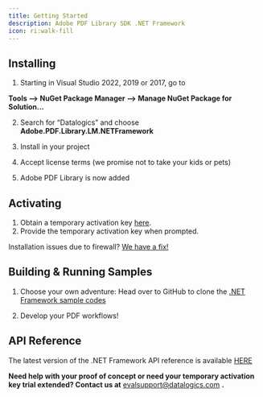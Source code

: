 ```yaml
---
title: Getting Started
description: Adobe PDF Library SDK .NET Framework
icon: ri:walk-fill
---
```


## **Installing**

1. Starting in Visual Studio 2022, 2019 or 2017, go to

**Tools --> NuGet Package Manager --> Manage NuGet Package for Solution...**

2. Search for “Datalogics” and choose **Adobe.PDF.Library.LM.NETFramework**

3) Install in your project

4. Accept license terms (we promise not to take your kids or pets)

5) Adobe PDF Library is now added

## **Activating**

1. Obtain a temporary activation key [here](/).
2. Provide the temporary activation key when prompted.

Installation issues due to firewall? [](/adobe-pdf-library/dot-net/firewall-issues)[We have a fix!](/documentation/adobe-pdf-library/dot-net-fw/firewall-issues)

## **Building & Running Samples**

1. Choose your own adventure: Head over to GitHub to clone the [.NET Framework sample codes](/)

2) Develop your PDF workflows!

## API Reference

The latest version of the .NET Framework API reference is available [HERE](/)

**Need help with your proof of concept or need your temporary activation key trial extended? Contact us at** <evalsupport@datalogics.com> **.**
